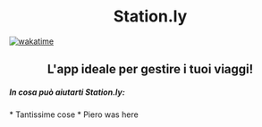 <h1 align="center">Station.ly</h1>
<a href="https://wakatime.com/badge/github/TFerrarah/StationLy"><img src="https://wakatime.com/badge/github/TFerrarah/StationLy.svg" alt="wakatime"></a>
 <h2 align="center">L'app ideale per gestire i tuoi viaggi!</h2>
 
 <h5>In cosa può aiutarti Station.ly:</h5>
 * Tantissime cose
 * Piero was here
